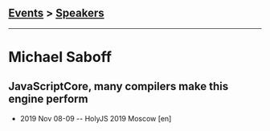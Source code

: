 ## [Events](../README.md) > [Speakers](../speakers.md)
---

# Michael Saboff

## JavaScriptCore, many compilers make this engine perform
- 2019 Nov 08-09 -- HolyJS 2019 Moscow [en]   
